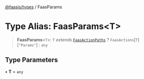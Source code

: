 [@faasjs/types](../README.md) / FaasParams

# Type Alias: FaasParams\<T\>

> **FaasParams**\<`T`\>: `T` *extends* [`FaasActionPaths`](FaasActionPaths.md) ? `FaasActions`\[`T`\]\[`"Params"`\] : `any`

## Type Parameters

• **T** = `any`
